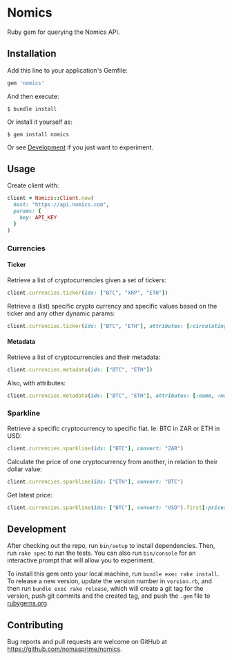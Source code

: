 # Nomics

Ruby gem for querying the Nomics API.

## Installation

Add this line to your application's Gemfile:

```ruby
gem 'nomics'
```

And then execute:

    $ bundle install

Or install it yourself as:

    $ gem install nomics

Or see [Development](#development) if you just want to experiment.

## Usage

Create client with:

```ruby
client = Nomics::Client.new(
  host: "https://api.nomics.com",
  params: {
    key: API_KEY
  }
)
```

### Currencies

#### Ticker

Retrieve a list of cryptocurrencies given a set of tickers:

```ruby
client.currencies.ticker(ids: ["BTC", "XRP", "ETH"])
```

Retrieve a (list) specific crypto currency and specific values based on the ticker and any other dynamic params:

```ruby
client.currencies.ticker(ids: ["BTC", "ETH"], attributes: [:circulating_supply, :max_supply, :name, :symbol, :price])
```

#### Metadata

Retrieve a list of cryptocurrencies and their metadata:

```ruby
client.currencies.metadata(ids: ["BTC", "ETH"])
```

Also, with attributes:

```ruby
client.currencies.metadata(ids: ["BTC", "ETH"], attributes: [:name, :markets_count])
```

### Sparkline

Retrieve a specific cryptocurrency to specific fiat. Ie: BTC in ZAR or ETH in USD:

```ruby
client.currencies.sparkline(ids: ["BTC"], convert: "ZAR")
```

Calculate the price of one cryptocurrency from another, in relation to their dollar value:

```ruby
client.currencies.sparkline(ids: ["ETH"], convert: "BTC")
```

Get latest price:

```ruby
client.currencies.sparkline(ids: ["BTC"], convert: "USD").first[:prices].last
```

## Development

After checking out the repo, run `bin/setup` to install dependencies. Then, run `rake spec` to run the tests. You can also run `bin/console` for an interactive prompt that will allow you to experiment.

To install this gem onto your local machine, run `bundle exec rake install`. To release a new version, update the version number in `version.rb`, and then run `bundle exec rake release`, which will create a git tag for the version, push git commits and the created tag, and push the `.gem` file to [rubygems.org](https://rubygems.org).

## Contributing

Bug reports and pull requests are welcome on GitHub at https://github.com/nomasprime/nomics.
